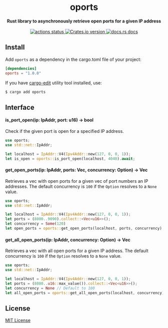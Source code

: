 <h1 align="center">oports</h1>
<div align="center">
 <strong>Rust library to asynchronously retrieve open ports for a given IP address</strong>
</div>

<br />

<div align="center">
  <!-- Github Actions -->
  <a href="https://github.com/ndelvalle/oports/actions?query=workflow%3ARust">
    <img src="https://img.shields.io/github/workflow/status/ndelvalle/oports/Rust?style=flat-square" alt="actions status" />
  </a>
  <!-- Version -->
  <a href="https://crates.io/crates/oports">
    <img src="https://img.shields.io/crates/v/oports.svg?style=flat-square" alt="Crates.io version" />
  </a>
  <!-- Docs -->
  <a href="https://docs.rs/oports">
    <img src="https://img.shields.io/badge/docs-latest-blue.svg?style=flat-square" alt="docs.rs docs" />
  </a>
</div>


## Install

Add `oports` as a dependency in the cargo.toml file of your project:

```toml
[dependencies]
oports = "1.0.0"
```

If you have [cargo-edit](https://github.com/killercup/cargo-edit) utility tool
installed, use:

```bash
$ cargo add oports
```

## Interface

#### is_port_open(ip: IpAddr, port: u16) -> bool

Check if the given port is open for a specified IP address.

```rust
use oports;
use std::net::IpAddr;

let localhost = IpAddr::V4(Ipv4Addr::new(127, 0, 0, 1));
let is_open = oports::is_port_open(localhost, 4040).await;
```

#### get_open_ports(ip: IpAddr, ports: Vec<u16>, concurrency: Option<usize>) -> Vec<u16>

Retrieves a vec with open ports for a given vec of port numbers an IP addresses.
The default concurrency is `100` if the `Option` resolves to a `None` value.

```rust
use oports;
use std::net::IpAddr;

let localhost = IpAddr::V4(Ipv4Addr::new(127, 0, 0, 1));
let ports = (8000..9090).collect::<Vec<u16>>();
let concurrency = Some(120)
let open_ports = oports::get_open_ports(localhost, ports, concurrency).await;
```

#### get_all_open_ports(ip: IpAddr, concurrency: Option<usize>) -> Vec<u16>

Retrieves a vec with all open ports for a given IP address. The default concurrency
is `100` if the `Option` resolves to a `None` value.

```rust
use oports;
use std::net::IpAddr;

let localhost = IpAddr::V4(Ipv4Addr::new(127, 0, 0, 1));
let ports = (8080..u16::max_value()).collect::<Vec<u16>>();
let concurrency = None // Default to 100
let all_open_ports = oports::get_all_open_ports(localhost, concurrency).await;
```

## License
[MIT License](https://github.com/ndelvalle/oports/blob/master/LICENSE)
